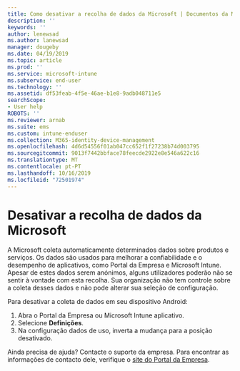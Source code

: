 ```yaml
---
title: Como desativar a recolha de dados da Microsoft | Documentos da Microsoft
description: ''
keywords: ''
author: lenewsad
ms.author: lanewsad
manager: dougeby
ms.date: 04/19/2019
ms.topic: article
ms.prod: ''
ms.service: microsoft-intune
ms.subservice: end-user
ms.technology: ''
ms.assetid: df53feab-4f5e-46ae-b1e8-9adb048711e5
searchScope:
- User help
ROBOTS: ''
ms.reviewer: arnab
ms.suite: ems
ms.custom: intune-enduser
ms.collection: M365-identity-device-management
ms.openlocfilehash: 4d6d54556f01ab047cc652f1f27238b74d003795
ms.sourcegitcommit: 9013f7442bbface78feecde2922e8e546a622c16
ms.translationtype: MT
ms.contentlocale: pt-PT
ms.lasthandoff: 10/16/2019
ms.locfileid: "72501974"
---
```

# <a name="turn-off-microsoft-usage-data-collection"></a>Desativar a recolha de dados da Microsoft

A Microsoft coleta automaticamente determinados dados sobre produtos e serviços. Os dados são usados para melhorar a confiabilidade e o desempenho de aplicativos, como Portal da Empresa e Microsoft Intune. Apesar de estes dados serem anónimos, alguns utilizadores poderão não se sentir à vontade com esta recolha. Sua organização não tem controle sobre a coleta desses dados e não pode alterar sua seleção de configuração.   

Para desativar a coleta de dados em seu dispositivo Android:  

1. Abra o Portal da Empresa ou Microsoft Intune aplicativo.
2. Selecione **Definições**.
3. Na configuração dados de uso, inverta a mudança para a posição desativado. 

Ainda precisa de ajuda? Contacte o suporte da empresa. Para encontrar as informações de contacto dele, verifique o [site do Portal da Empresa](https://go.microsoft.com/fwlink/?linkid=2010980).
